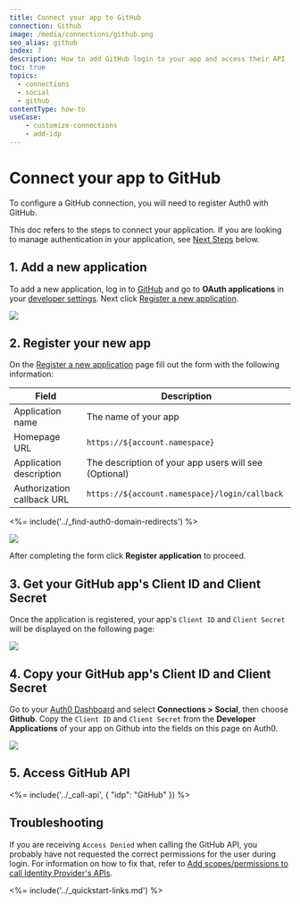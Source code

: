 ```yaml
---
title: Connect your app to GitHub
connection: Github
image: /media/connections/github.png
seo_alias: github
index: 7
description: How to add GitHub login to your app and access their API
toc: true
topics:
  - connections
  - social
  - github
contentType: how-to
useCase:
    - customize-connections
    - add-idp
---
```

# Connect your app to GitHub

To configure a GitHub connection, you will need to register Auth0 with GitHub.

This doc refers to the steps to connect your application. If you are looking to manage authentication in your application, see [Next Steps](#next-steps) below.

## 1. Add a new application

To add a new application, log in to [GitHub](https://github.com/) and go to **OAuth applications** in your [developer settings](https://github.com/settings/developers). Next click [Register a new application](https://github.com/settings/applications/new).

![](/media/articles/connections/social/github/github-add-app-1.png)

## 2. Register your new app

On the [Register a new application](https://github.com/settings/applications/new) page fill out the form with the following information:

| Field | Description |
| - | - |
| Application name | The name of your app |
| Homepage URL | `https://${account.namespace}` |
| Application description | The description of your app users will see (Optional) |
| Authorization callback URL | `https://${account.namespace}/login/callback` |

<%= include('../_find-auth0-domain-redirects') %>

![](/media/articles/connections/social/github/github-add-app-2.png)

After completing the form click **Register application** to proceed.

## 3. Get your GitHub app's Client ID and Client Secret

Once the application is registered, your app's `Client ID` and `Client Secret` will be displayed on the following page:

![](/media/articles/connections/social/github/github-add-app-3.png)

## 4. Copy your GitHub app's Client ID and Client Secret

Go to your [Auth0 Dashboard](${manage_url}) and select **Connections > Social**, then choose **Github**. Copy the `Client ID` and `Client Secret` from the **Developer Applications** of your app on Github into the fields on this page on Auth0.

![](/media/articles/connections/social/github/github-add-app-4.png)

## 5. Access GitHub API

<%= include('../_call-api', {
  "idp": "GitHub"
}) %>

## Troubleshooting

If you are receiving `Access Denied` when calling the GitHub API, you probably have not requested the correct permissions for the user during login. For information on how to fix that, refer to [Add scopes/permissions to call Identity Provider's APIs](/connections/adding-scopes-for-an-external-idp).

<%= include('../_quickstart-links.md') %>

